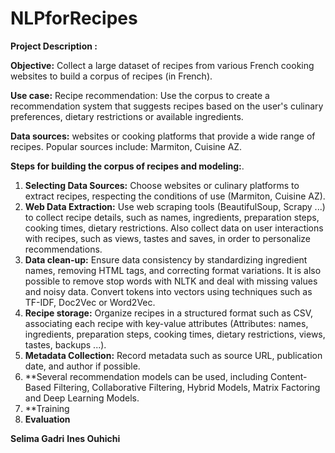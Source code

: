 # NLPforRecipes


**Project Description :**

**Objective:** Collect a large dataset of recipes from various French cooking websites to build a corpus of recipes (in French).

**Use case:** Recipe recommendation: Use the corpus to create a recommendation system that suggests recipes based on the user's culinary preferences, dietary restrictions or available ingredients.

**Data sources:** websites or cooking platforms that provide a wide range of recipes. Popular sources include: Marmiton, Cuisine AZ.

**Steps for building the corpus of recipes and modeling:**.

1. **Selecting Data Sources:** Choose websites or culinary platforms to extract recipes, respecting the conditions of use (Marmiton, Cuisine AZ).
1. **Web Data Extraction:** Use web scraping tools (BeautifulSoup, Scrapy ...) to collect recipe details, such as names, ingredients, preparation steps, cooking times, dietary restrictions. Also collect data on user interactions with recipes, such as views, tastes and saves, in order to personalize recommendations.
1. **Data clean-up:** Ensure data consistency by standardizing ingredient names, removing HTML tags, and correcting format variations. It is also possible to remove stop words with NLTK and deal with missing values and noisy data. Convert tokens into vectors using techniques such as TF-IDF, Doc2Vec or Word2Vec.
1. **Recipe storage:** Organize recipes in a structured format such as CSV, associating each recipe with key-value attributes (Attributes: names, ingredients, preparation steps, cooking times, dietary restrictions, views, tastes, backups ...).
1. **Metadata Collection:** Record metadata such as source URL, publication date, and author if possible.
1. **Several recommendation models can be used, including Content-Based Filtering, Collaborative Filtering, Hybrid Models, Matrix Factoring and Deep Learning Models.
1. **Training
1. **Evaluation** 



**Selima Gadri**
**Ines Ouhichi**
